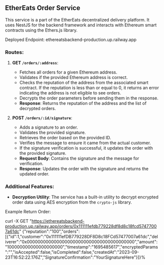 

## EtherEats Order Service

This service is a part of the EtherEats decentralized delivery platform. It uses NestJS for the backend framework and interacts with Ethereum smart contracts using the Ethers.js library.

Deployed Endpoint:
ethereatsbackend-production.up.railway.app

### Routes:

1. **GET `/orders/:address`**:
   - Fetches all orders for a given Ethereum address.
   - Validates if the provided Ethereum address is correct.
   - Checks the reputation of the address from the associated smart contract. If the reputation is less than or equal to 0, it returns an error indicating the address is not eligible to see orders.
   - Decrypts the order parameters before sending them in the response.
   - **Response**: Returns the reputation of the address and the list of decrypted orders.

2. **POST `/orders/:id/signature`**:
   - Adds a signature to an order.
   - Validates the provided signature.
   - Retrieves the order based on the provided ID.
   - Verifies the message to ensure it came from the actual customer.
   - If the signature verification is successful, it updates the order with the provided signature.
   - **Request Body**: Contains the signature and the message for verification.
   - **Response**: Updates the order with the signature and returns the updated order.

### Additional Features:

- **Decryption Utility**: The service has a built-in utility to decrypt encrypted order data using AES encryption from the `crypto-js` library.

Example Return Order:

 curl -X GET "https://ethereatsbackend-production.up.railway.app/orders/0x111111efdb779228df8d8c18fcd57477007a61dc"
{"reputation":"100","orders":[{"id":1,"customer":"0x111111efDB779228DF8D8c18FCd57477007a61dc","deliverer":"0x0000000000000000000000000000000000000000","amount":"100000000000000000000","timestamp":"1695485617","encryptedParams":"","isAccepted":false,"isCompleted":false,"createdAt":"2023-09-23T16:52:22.176Z","SignatureConfirmation":"YourSignatureHere"}]}%      
